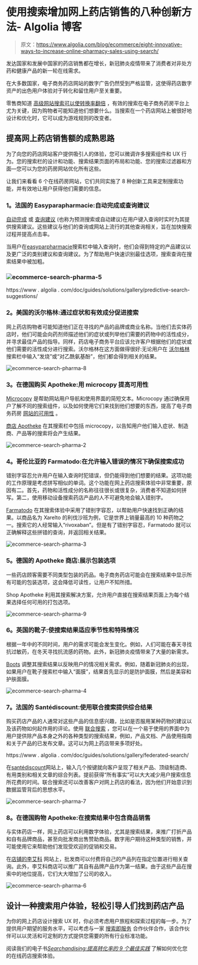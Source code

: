 # 使用搜索增加网上药店销售的八种创新方法- Algolia 博客

> 原文：<https://www.algolia.com/blog/ecommerce/eight-innovative-ways-to-increase-online-pharmacy-sales-using-search/>

发达国家和发展中国家的药店销售都在增长，新冠肺炎疫情带来了消费者对非处方药和健康产品的新一轮在线需求。

在大多数国家，电子商务药店网站的数字广告仍然受到严格监管，这使得药店数字资产的出色用户体验对于转化和留住用户至关重要。

零售商知道 [高级网站搜索可以使转换率翻倍](https://resources.algolia.com/home/report-dc360sitesearch) ，有效的搜索在电子商务药房平台上尤为关键，因为购物者可能知道他们想要什么。当搜索在一个药店网站上被很好地设计和优化时，它可以成为游戏规则的改变者。

## [](#proven-ideas-for-increasing-online-pharmacy-sales%c2%a0)提高网上药店销售额的成熟思路

为了向您的药店网站客户提供吸引人的体验，您可以微调许多搜索组件和 UX 行为。您的搜索栏的设计和功能、搜索结果页面的布局和功能、您的搜索过滤器和方面—您可以为您的药房网站优化所有这些。

让我们来看看 6 个在线药房网站，它们共同实施了 8 种创新工具来定制搜索功能，并有效地让用户获得他们需要的信息。

### [](#1-easyparapharmacie-in-france-autocomplete-or-query-suggestions)1。法国的 Easyparapharmacie:自动完成或查询建议

[自动完成](https://blog.algolia.com/autocomplete-how-search-suggestions-increase-conversions/) 或 [查询建议](https://blog.algolia.com/introducing-query-suggestions-better-autocomplete/) (也称为预测搜索或自动建议)在用户键入查询时实时为其提供搜索建议。这些建议与他们的查询或网站上流行的其他查询相关，旨在加快搜索过程并提高点击率。

当用户在[easyparpharmacie](https://www.easyparapharmacie.com)搜索栏中输入查询时，他们会得到特定的产品建议以及更广泛的类别建议和查询建议。为了帮助用户快速识别最佳选项，搜索查询在搜索结果中被加粗。

### [](#)![ecommerce-search-pharma-5](img/16816626b0388c8364663c9c511326ee.png)

https://www . algolia . com/doc/guides/solutions/gallery/predictive-search-suggestions/

### [](#2-walgreens-in-the-united-states-facilitating-search-by-symptoms-and-active-ingredients)2。美国的沃尔格林:通过症状和有效成分促进搜索

网上药店购物者可能知道他们正在寻找的产品的品牌或商业名称。当他们去实体药店时，他们可能会向药剂师描述他们的症状或列举他们需要的药物中的活性成分，并寻求最佳产品的指导。同样，药店电子商务平台应该允许客户根据他们的症状或他们需要的活性成分进行搜索。沃尔格林在这方面做得很好:无论用户在 [沃尔格林](https://www.walgreens.com) 搜索栏中输入“发烧”或“对乙酰氨基酚”，他们都会得到相关的结果。

![ecommerce-search-pharma-8](img/8f9293afc5f901f397e1aa00ff15b391.png)

### [](#3-shop-apotheke-in-germany-improving-usability-with-microcopy)3。在德国购买 Apotheke:用 microcopy 提高可用性

[Microcopy](https://uxdesign.cc/the-magic-of-microcopy-a56c5decbe1f) 是帮助网站用户导航和使用界面的简短文本。Microcopy 通过确保用户了解不同的搜索组件，以及如何使用它们来找到他们想要的东西，提高了电子商务药房 [网站的可用性](https://blog.algolia.com/best-practices-for-site-search-ui-design-patterns/) 。

[商店 Apotheke](https://www.shop-apotheke.com/) 在其搜索栏中包括 microcopy，以告知用户他们输入症状、制造商、产品等的搜索将会产生结果。

![ecommerce-search-pharma-2](img/7f4586fc44d0809a2af228e4edde46ac.png)

### [](#4-farmatodo-in-colombia-ensuring-search-success-with-typo-tolerance)4。哥伦比亚的 Farmatodo:在允许输入错误的情况下确保搜索成功

错别字容忍允许用户在输入查询时犯错误，但仍能得到他们想要的结果。这项功能的工作原理是考虑拼写相似的单词。这个功能在网上药店搜索体验中非常重要，原因有二。首先，药物和活性成分的名称往往很长或很复杂，消费者不知道如何拼写。第二，使用移动设备搜索药店产品的人不可避免地会输入错别字。

[Farmatodo](https://www.farmatodo.com.co) 在其搜索体验中采用了错别字容忍，以帮助用户快速找到正确的结果。以商品名为 Xarelto 的利伐沙班为例，它是世界上销量最高的 10 种药物之一。搜索它的人经常输入“rivoxaban”。但是有了错别字容忍，Farmatodo 就可以正确解释这些拼错的查询，并返回相关结果。

![ecommerce-search-pharma-3](img/13c95efa5ed1bfa8a48165f3e911041b.png)

### [](#5-shop-apotheke-in-germany-displaying-packaging-options)5。德国的 Apotheke 商店:展示包装选项

一些药店顾客需要不同类型包装的药品。电子商务药店可能会在搜索结果中显示所有可能的包装选项，这会降低可读性，让用户不知所措。

Shop Apotheke 利用其搜索解决方案，允许用户直接在搜索结果页面上为每个结果选择任何可用的打包选项。

![ecommerce-search-pharma-9](img/f05e7582d555d289189d77a77c9f4b7c.png)

### [](#6-boots-in-the-united-kingdom-adapting-search-results-to-seasonality-and-special-situations)6。英国的靴子:使搜索结果适应季节性和特殊情况

根据一年中的不同时间，用户的需求可能会发生变化。例如，人们可能在春天寻找抗过敏药，在冬天寻找抗流感的药物。此外，新冠肺炎疫情带来了大量的新需求。

[Boots](https://www.boots.com) 调整其搜索结果以反映用户的情况相关需求。例如，随着新冠肺炎的出现，如果用户在靴子搜索栏中输入“面膜”，结果首先显示的是防护面膜，然后是美容和护肤面膜。

![ecommerce-search-pharma-4](img/41617388438e581920c6e893b3a86e8a.png)

### [](#7-sant%c3%a9discount-in-france-using-federated-search-to-provide-comprehensive-results)7。法国的 Santédiscount:使用联合搜索提供综合结果

购买药店产品的人通常对这些产品的信息感兴趣，比如是否服用某种药物的建议以及该药物如何起作用的评论。使用 [联合搜索](https://blog.algolia.com/what-is-federated-search/) ，您可以在一个易于使用的界面中为用户提供除产品本身之外的各种类型的搜索结果，例如，产品文档、产品使用指南和关于产品的已发布文章。这可以为网上药店带来[](https://blog.algolia.com/federated-search-benefits-and-challenges/)多项好处。

https://www . algolia . com/doc/guides/solutions/gallery/federated-search/

在[santédiscount](https://www.santediscount.com/)网站上，输入几个按键就向客户呈现了相关产品、顶级制造商、有用类别和相关文章的综合列表。提前获得“所有事实”可以大大减少用户搜索信息所花费的时间。联合搜索还可以改善客户对网上药店的看法，因为他们开始意识到数据监管背后的思想水平。

![ecommerce-search-pharma-7](img/2190032f343f4a85522baadb03ff451f.png)

### [](#8-shop-apotheke-in-germany-including-merchandising-in-search-results)8。在德国购物 Apotheke:在搜索结果中包含商品销售

与实体药店一样，网上药店可以利用数字体验，尤其是搜索结果，来推广打折产品和自有品牌商品，甚至向批发商出售赞助商品。数字用户期待这种类型的销售，并可能使用它来帮助他们发现受欢迎的促销和交易。

在[店铺的李艾科](https://www.shop-apotheke.com/) 网站上，批发商可以付费将自己的产品列在指定位置进行相关查询。此外，李艾科商店可以推广其自有品牌产品作为第一结果。由于这些产品在搜索中的地位提高，它们大大增加了公司的收入。

![ecommerce-search-pharma-6](img/7ff826b5ceb6476408a057ff32dc8c9b.png)

## [](#design-a-search-user-experience-that-easily-guides-people-to-pharmacy-products)设计一种搜索用户体验，轻松引导人们找到药店产品

为你的网上药店设计搜索 UX 时，你必须考虑用户旅程和探索过程的每一步。为了提供用户期望的服务水平，可以考虑与一家 [搜索即服务](https://blog.algolia.com/what-is-search-as-a-service/) 合作伙伴合作，该合作伙伴可以以灵活和可定制的方式提供您需要的所有行业标准功能。

阅读我们的电子书[*Searchandising:提高转化率的 9 个最佳实践*](https://resources.algolia.com/ebooks/ebook-searchandising9bestpractices-retail) 了解如何优化您的在线药店搜索体验。